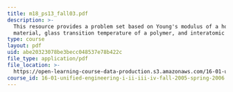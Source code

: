 ```yaml
---
title: m18_ps13_fall03.pdf
description: >-
  This resource provides a problem set based on Young's modulus of a homogenous
  material, glass transition temperature of a polymer, and interatomic bonds.
type: course
layout: pdf
uid: abe20323078be3becc048537e78b422c
file_type: application/pdf
file_location: >-
  https://open-learning-course-data-production.s3.amazonaws.com/16-01-unified-engineering-i-ii-iii-iv-fall-2005-spring-2006/abe20323078be3becc048537e78b422c_m18_ps13_fall03.pdf
course_id: 16-01-unified-engineering-i-ii-iii-iv-fall-2005-spring-2006
---
```


